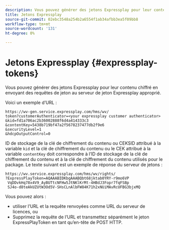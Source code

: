 ```yaml
---
description: Vous pouvez générer des jetons Expressplay pour leur contenu chiffré en envoyant des requêtes de jeton au serveur de jeton Expressplay approprié.
title: Jetons Expressplay
source-git-commit: 02ebc3548a254b2a6554f1ab34afbb3ea5f09bb8
workflow-type: tm+mt
source-wordcount: '131'
ht-degree: 0%

---
```


# Jetons Expressplay {#expressplay-tokens}

Vous pouvez générer des jetons Expressplay pour leur contenu chiffré en envoyant des requêtes de jeton au serveur de jeton Expressplay approprié.

Voici un exemple d’URL :

```
https://wv-gen.service.expressplay.com/hms/wv/
token?customerAuthenticator=<your expressplay customer authenticator>
&kid=fd1a706ac2b36002888f6d4a414333c3
&contentKey=5438b719bf47a2f5678237477db2f9e6
&securityLevel=1
&hdcpOutputControl=0
```

ID de stockage de la clé de chiffrement du contenu ou CEKSID attribué à la variable `kid` et la clé de chiffrement du contenu ou le CEK attribué à la variable `contentKey` doit correspondre à l’ID de stockage de la clé de chiffrement du contenu et à la clé de chiffrement du contenu utilisés pour le package. Le texte suivant est un exemple de réponse du serveur de jetons :

```
https://wv.service.expressplay.com/hms/wv/rights/
?ExpressPlayToken=AQAAABIDKbgAAABQbt68jktab0YRY-r9mo6VP
 VqDDvkHq78x4V9_AyBUTtcNFHw5JtNKlKrMt-4HBdJ3Fopr7fqFSBp
 SJ4o-d8teAkUZUtW3Od5V-SHsCLnAlbFW84K71h2xNUiMAvRcUFBG3bjxMQ
```

Vous pouvez alors :

* utiliser l’URL et la requête renvoyées comme URL du serveur de licences, ou
* Supprimez la requête de l’URL et transmettez séparément le jeton ExpressPlayToken en tant qu’en-tête de POST HTTP.
